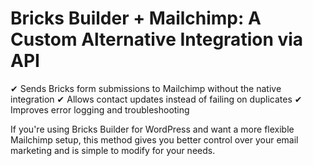 # Bricks Builder + Mailchimp: A Custom Alternative Integration via API

✔ Sends Bricks form submissions to Mailchimp without the native integration
✔ Allows contact updates instead of failing on duplicates
✔ Improves error logging and troubleshooting

If you're using Bricks Builder for WordPress and want a more flexible Mailchimp setup, this method gives you better control over your email marketing and is simple to modify for your needs. 
